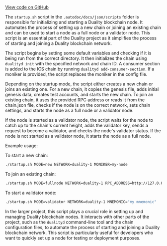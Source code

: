 [View code on GitHub](https://github.com/duality-labs/duality/utodoc/docs/json/scripts)

The `startup.sh` script in the `.autodoc/docs/json/scripts` folder is responsible for initializing and starting a Duality blockchain node. It automates the process of setting up a new chain or joining an existing chain and can be used to start a node as a full node or a validator node. This script is an essential part of the Duality project as it simplifies the process of starting and joining a Duality blockchain network.

The script begins by setting some default variables and checking if it is being run from the correct directory. It then initializes the chain using `dualityd init` with the specified network and chain ID. A consumer section is added to the ICS chain by running `dualityd add-consumer-section`. If a moniker is provided, the script replaces the moniker in the config file.

Depending on the startup mode, the script either creates a new chain or joins an existing one. For a new chain, it copies the genesis file, adds initial genesis data, creates test accounts, and starts the new chain. To join an existing chain, it uses the provided RPC address or reads it from the chain.json file, checks if the node is on the correct network, sets chain settings, and starts the node as a full node or a validator node.

If the node is started as a validator node, the script waits for the node to catch up to the chain's current height, adds the validator key, sends a request to become a validator, and checks the node's validator status. If the node is not started as a validator node, it starts the node as a full node.

Example usage:

To start a new chain:

```bash
./startup.sh MODE=new NETWORK=duality-1 MONIKER=my-node
```

To join an existing chain:

```bash
./startup.sh MODE=fullnode NETWORK=duality-1 RPC_ADDRESS=http://127.0.0.1:26657
```

To start a validator node:

```bash
./startup.sh MODE=validator NETWORK=duality-1 MNEMONIC="my mnemonic"
```

In the larger project, this script plays a crucial role in setting up and managing Duality blockchain nodes. It interacts with other parts of the project, such as the `dualityd` command-line tool and the chain configuration files, to automate the process of starting and joining a Duality blockchain network. This script is particularly useful for developers who want to quickly set up a node for testing or deployment purposes.
